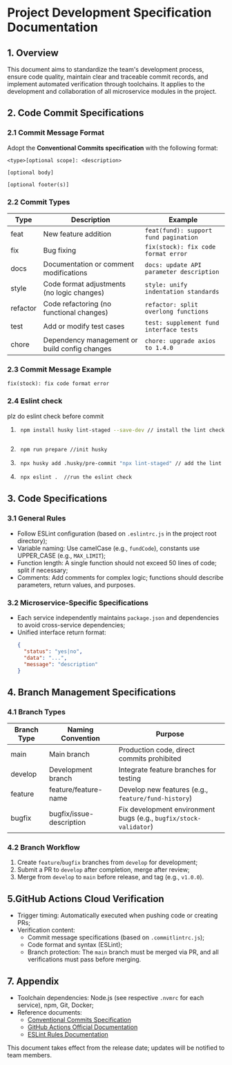 # Project Development Specification Documentation

## 1. Overview
This document aims to standardize the team's development process, ensure code quality, maintain clear and traceable commit records, and implement automated verification through toolchains. It applies to the development and collaboration of all microservice modules in the project.


## 2. Code Commit Specifications
### 2.1 Commit Message Format
Adopt the **Conventional Commits specification** with the following format:
```
<type>[optional scope]: <description>

[optional body]

[optional footer(s)]
```

### 2.2 Commit Types
| Type     | Description                                  | Example                                  |
|----------|----------------------------------------------|------------------------------------------|
| feat     | New feature addition                         | `feat(fund): support fund pagination`    |
| fix      | Bug fixing                                   | `fix(stock): fix code format error`      |
| docs     | Documentation or comment modifications       | `docs: update API parameter description` |
| style    | Code format adjustments (no logic changes)   | `style: unify indentation standards`     |
| refactor | Code refactoring (no functional changes)     | `refactor: split overlong functions`     |
| test     | Add or modify test cases                     | `test: supplement fund interface tests`  |
| chore    | Dependency management or build config changes| `chore: upgrade axios to 1.4.0`          |

### 2.3 Commit Message Example

```
fix(stock): fix code format error
```

### 2.4 Eslint check

plz do eslint check before commit

1. ```bash
    npm install husky lint-staged --save-dev // install the lint check denpency in your local environment
    ```
    ```
2. ```bash
    npm run prepare //init husky
    ```
3. ```bash
    npx husky add .husky/pre-commit "npx lint-staged" // add the lint check command in the pre-commit hook
    ```
4. ```bash
    npx eslint .  //run the eslint check
    ```


## 3. Code Specifications
### 3.1 General Rules
- Follow ESLint configuration (based on `.eslintrc.js` in the project root directory);
- Variable naming: Use camelCase (e.g., `fundCode`), constants use UPPER_CASE (e.g., `MAX_LIMIT`);
- Function length: A single function should not exceed 50 lines of code; split if necessary;
- Comments: Add comments for complex logic; functions should describe parameters, return values, and purposes.

### 3.2 Microservice-Specific Specifications
- Each service independently maintains `package.json` and dependencies to avoid cross-service dependencies;
- Unified interface return format:
  ```json
  {
    "status": "yes|no",
    "data": "...",
    "message": "description"
  }
  ```


## 4. Branch Management Specifications
### 4.1 Branch Types
| Branch Type | Naming Convention        | Purpose                                   |
|-------------|--------------------------|-------------------------------------------|
| main        | Main branch              | Production code, direct commits prohibited|
| develop     | Development branch       | Integrate feature branches for testing    |
| feature     | feature/feature-name     | Develop new features (e.g., `feature/fund-history`) |
| bugfix      | bugfix/issue-description | Fix development environment bugs (e.g., `bugfix/stock-validator`) |


### 4.2 Branch Workflow
1. Create `feature`/`bugfix` branches from `develop` for development;
2. Submit a PR to `develop` after completion, merge after review;
3. Merge from `develop` to `main` before release, and tag (e.g., `v1.0.0`).


## 5.GitHub Actions Cloud Verification
- Trigger timing: Automatically executed when pushing code or creating PRs;
- Verification content:
  - Commit message specifications (based on `.commitlintrc.js`);
  - Code format and syntax (ESLint);
  - Branch protection: The `main` branch must be merged via PR, and all verifications must pass before merging.


## 7. Appendix
- Toolchain dependencies: Node.js (see respective `.nvmrc` for each service), npm, Git, Docker;
- Reference documents:
  - [Conventional Commits Specification](https://www.conventionalcommits.org/)
  - [GitHub Actions Official Documentation](https://docs.github.com/en/actions)
  - [ESLint Rules Documentation](https://eslint.org/docs/rules/)

This document takes effect from the release date; updates will be notified to team members.